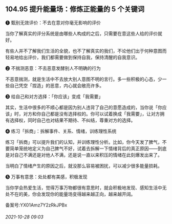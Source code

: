 ## 104.95 提升能量场：修炼正能量的 5 个关键词
❶
 甄别无效评价：不去在意对你毫无影响的评价
 



当你了解真实的评分系统是由哪些人构成的之后，只需要在意这些人给的评价就好。



有些人并不了解我们生活的全貌，也不了解真实的我们，不论他们出于何种意图而轻易地给出评价，我们都需要做到保持自我，保持清醒的自我意识。



❷
 不揣测恶意：不去恶意发酵别人不明确的行为
 



不恶意揣测，就是生活中不去放大别人意图不明的言行。多一些积极的心态，少一些自己凭空「捏造」的恶意，内心就会敞亮许多。



❸
 给自己和对方选择：「你应该」变成「我需要」
 



其实，生活中很多的不顺心都是因为别人违背了自己的意愿造成的，当你说「你应该」时，对方和你自己都是没有选择权的。你可以试着换成「我需要」，让对方拥有选择权，同时自己也对结果不期待、不纠结，尊重对方的选择。



❹
 练习「拆商」：拆解事件、关系、情绪，训练理性系统
 



练习「拆商」可以提升我们的认知，并训练理性分析。比如，你今天发了脾气，不要简单笼统地定义为自己脾气不好，试着去拆解一下情绪背后的真正原因——到底是对自己不满还是对他人不满，还是说一直以来积压的情绪在此刻爆发出来了。



当明白了情绪产生的原因之后，就没那么容易被困扰，可以减少很多能量损耗。



❺
 万事有意思：处处都有美感，积极发现
 



当你学会热爱生活，觉得万事万物都很有意思时，就会积极地发现、感知生活中无处不在的美，你会发现你的能量场变得越来越正向，越来越开阔。



备案号:YX01Amz7Y2zRkJPBx


###### 2021-10-28 09:03
